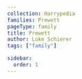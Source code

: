 ```yaml
---
collection: Harrypedia
families: Prewett
pageType: family
title: Prewett
author: Luke Schierer
tags: ["family"]

sidebar:
  order: 1
---
```

